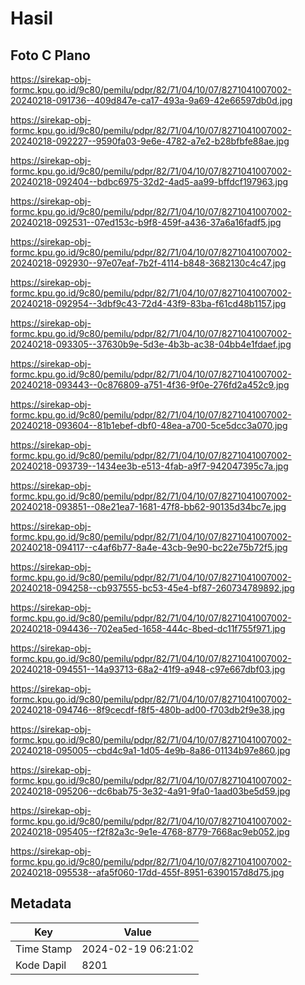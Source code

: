 # Hasil

## Foto C Plano

https://sirekap-obj-formc.kpu.go.id/9c80/pemilu/pdpr/82/71/04/10/07/8271041007002-20240218-091736--409d847e-ca17-493a-9a69-42e66597db0d.jpg

https://sirekap-obj-formc.kpu.go.id/9c80/pemilu/pdpr/82/71/04/10/07/8271041007002-20240218-092227--9590fa03-9e6e-4782-a7e2-b28bfbfe88ae.jpg

https://sirekap-obj-formc.kpu.go.id/9c80/pemilu/pdpr/82/71/04/10/07/8271041007002-20240218-092404--bdbc6975-32d2-4ad5-aa99-bffdcf197963.jpg

https://sirekap-obj-formc.kpu.go.id/9c80/pemilu/pdpr/82/71/04/10/07/8271041007002-20240218-092531--07ed153c-b9f8-459f-a436-37a6a16fadf5.jpg

https://sirekap-obj-formc.kpu.go.id/9c80/pemilu/pdpr/82/71/04/10/07/8271041007002-20240218-092930--97e07eaf-7b2f-4114-b848-3682130c4c47.jpg

https://sirekap-obj-formc.kpu.go.id/9c80/pemilu/pdpr/82/71/04/10/07/8271041007002-20240218-092954--3dbf9c43-72d4-43f9-83ba-f61cd48b1157.jpg

https://sirekap-obj-formc.kpu.go.id/9c80/pemilu/pdpr/82/71/04/10/07/8271041007002-20240218-093305--37630b9e-5d3e-4b3b-ac38-04bb4e1fdaef.jpg

https://sirekap-obj-formc.kpu.go.id/9c80/pemilu/pdpr/82/71/04/10/07/8271041007002-20240218-093443--0c876809-a751-4f36-9f0e-276fd2a452c9.jpg

https://sirekap-obj-formc.kpu.go.id/9c80/pemilu/pdpr/82/71/04/10/07/8271041007002-20240218-093604--81b1ebef-dbf0-48ea-a700-5ce5dcc3a070.jpg

https://sirekap-obj-formc.kpu.go.id/9c80/pemilu/pdpr/82/71/04/10/07/8271041007002-20240218-093739--1434ee3b-e513-4fab-a9f7-942047395c7a.jpg

https://sirekap-obj-formc.kpu.go.id/9c80/pemilu/pdpr/82/71/04/10/07/8271041007002-20240218-093851--08e21ea7-1681-47f8-bb62-90135d34bc7e.jpg

https://sirekap-obj-formc.kpu.go.id/9c80/pemilu/pdpr/82/71/04/10/07/8271041007002-20240218-094117--c4af6b77-8a4e-43cb-9e90-bc22e75b72f5.jpg

https://sirekap-obj-formc.kpu.go.id/9c80/pemilu/pdpr/82/71/04/10/07/8271041007002-20240218-094258--cb937555-bc53-45e4-bf87-260734789892.jpg

https://sirekap-obj-formc.kpu.go.id/9c80/pemilu/pdpr/82/71/04/10/07/8271041007002-20240218-094436--702ea5ed-1658-444c-8bed-dc11f755f971.jpg

https://sirekap-obj-formc.kpu.go.id/9c80/pemilu/pdpr/82/71/04/10/07/8271041007002-20240218-094551--14a93713-68a2-41f9-a948-c97e667dbf03.jpg

https://sirekap-obj-formc.kpu.go.id/9c80/pemilu/pdpr/82/71/04/10/07/8271041007002-20240218-094746--8f9cecdf-f8f5-480b-ad00-f703db2f9e38.jpg

https://sirekap-obj-formc.kpu.go.id/9c80/pemilu/pdpr/82/71/04/10/07/8271041007002-20240218-095005--cbd4c9a1-1d05-4e9b-8a86-01134b97e860.jpg

https://sirekap-obj-formc.kpu.go.id/9c80/pemilu/pdpr/82/71/04/10/07/8271041007002-20240218-095206--dc6bab75-3e32-4a91-9fa0-1aad03be5d59.jpg

https://sirekap-obj-formc.kpu.go.id/9c80/pemilu/pdpr/82/71/04/10/07/8271041007002-20240218-095405--f2f82a3c-9e1e-4768-8779-7668ac9eb052.jpg

https://sirekap-obj-formc.kpu.go.id/9c80/pemilu/pdpr/82/71/04/10/07/8271041007002-20240218-095538--afa5f060-17dd-455f-8951-6390157d8d75.jpg


## Metadata

| Key        | Value               |
| ---------- | ------------------- |
| Time Stamp | 2024-02-19 06:21:02 |
| Kode Dapil | 8201                |



